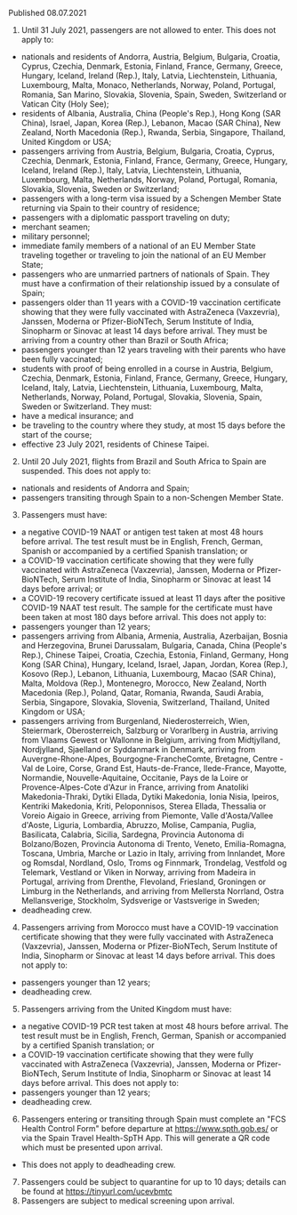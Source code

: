 Published 08.07.2021
1. Until 31 July 2021, passengers are not allowed to enter.
This does not apply to:
- nationals and residents of Andorra, Austria, Belgium, Bulgaria, Croatia, Cyprus, Czechia, Denmark, Estonia, Finland, France, Germany, Greece, Hungary, Iceland, Ireland (Rep.), Italy, Latvia, Liechtenstein, Lithuania, Luxembourg, Malta, Monaco, Netherlands, Norway, Poland, Portugal, Romania, San Marino, Slovakia, Slovenia, Spain, Sweden, Switzerland or Vatican City (Holy See);
- residents of Albania, Australia, China (People's Rep.), Hong Kong (SAR China), Israel, Japan, Korea (Rep.), Lebanon, Macao (SAR China), New Zealand, North Macedonia (Rep.), Rwanda, Serbia, Singapore, Thailand, United Kingdom or USA;
- passengers arriving from Austria, Belgium, Bulgaria, Croatia, Cyprus, Czechia, Denmark, Estonia, Finland, France, Germany, Greece, Hungary, Iceland, Ireland (Rep.), Italy, Latvia, Liechtenstein, Lithuania, Luxembourg, Malta, Netherlands, Norway, Poland, Portugal, Romania, Slovakia, Slovenia, Sweden or Switzerland;
- passengers with a long-term visa issued by a Schengen Member State returning via Spain to their country of residence;
- passengers with a diplomatic passport traveling on duty;
- merchant seamen;
- military personnel;
- immediate family members of a national of an EU Member State traveling together or traveling to join the national of an EU Member State;
- passengers who are unmarried partners of nationals of Spain. They must have a confirmation of their relationship issued by a consulate of Spain;
- passengers older than 11 years with a COVID-19 vaccination certificate showing that they were fully vaccinated with AstraZeneca (Vaxzevria), Janssen, Moderna or Pfizer-BioNTech, Serum Institute of India, Sinopharm or Sinovac at least 14 days before arrival. They must be arriving from a country other than Brazil or South Africa;
- passengers younger than 12 years traveling with their parents who have been fully vaccinated;
- students with proof of being enrolled in a course in Austria, Belgium, Czechia, Denmark, Estonia, Finland, France, Germany, Greece, Hungary, Iceland, Italy, Latvia, Liechtenstein, Lithuania, Luxembourg, Malta, Netherlands, Norway, Poland, Portugal, Slovakia, Slovenia, Spain, Sweden or Switzerland. They must:
- have a medical insurance; and
- be traveling to the country where they study, at most 15 days before the start of the course;
- effective 23 July 2021, residents of Chinese Taipei.
2. Until 20 July 2021, flights from Brazil and South Africa to Spain are suspended.
This does not apply to:
- nationals and residents of Andorra and Spain;
- passengers transiting through Spain to a non-Schengen Member State.
3. Passengers must have:
- a negative COVID-19 NAAT or antigen test taken at most 48 hours before arrival. The test result must be in English, French, German, Spanish or accompanied by a certified Spanish translation; or
- a COVID-19 vaccination certificate showing that they were fully vaccinated with AstraZeneca (Vaxzevria), Janssen, Moderna or Pfizer-BioNTech, Serum Institute of India, Sinopharm or Sinovac at least 14 days before arrival; or
- a COVID-19 recovery certificate issued at least 11 days after the positive COVID-19 NAAT test result. The sample for the certificate must have been taken at most 180 days before arrival.
This does not apply to:
- passengers younger than 12 years;
- passengers arriving from Albania, Armenia, Australia, Azerbaijan, Bosnia and Herzegovina, Brunei Darussalam, Bulgaria, Canada, China (People's Rep.), Chinese Taipei, Croatia, Czechia, Estonia, Finland, Germany, Hong Kong (SAR China), Hungary, Iceland, Israel, Japan, Jordan, Korea (Rep.), Kosovo (Rep.), Lebanon, Lithuania, Luxembourg, Macao (SAR China), Malta, Moldova (Rep.), Montenegro, Morocco, New Zealand, North Macedonia (Rep.), Poland, Qatar, Romania, Rwanda, Saudi Arabia, Serbia, Singapore, Slovakia, Slovenia, Switzerland, Thailand, United Kingdom or USA;
- passengers arriving from Burgenland, Niederosterreich, Wien, Steiermark, Oberosterreich, Salzburg or Vorarlberg in Austria, arriving from Vlaams Gewest or Wallonne in Belgium, arriving from Midtjylland, Nordjylland, Sjaelland or Syddanmark in Denmark, arriving from Auvergne-Rhone-Alpes, Bourgogne-FrancheComte, Bretagne, Centre - Val de Loire, Corse, Grand Est, Hauts-de-France, Ilede-France, Mayotte, Normandie, Nouvelle-Aquitaine, Occitanie, Pays de la Loire or Provence-Alpes-Cote d'Azur in France, arriving from Anatoliki Makedonia-Thraki, Dytiki Ellada, Dytiki Makedonia, Ionia Nisia, Ipeiros, Kentriki Makedonia, Kriti, Peloponnisos, Sterea Ellada, Thessalia or Voreio Aigaio in Greece, arriving from Piemonte, Valle d'Aosta/Vallee d'Aoste, Liguria, Lombardia, Abruzzo, Molise, Campania, Puglia, Basilicata, Calabria, Sicilia, Sardegna, Provincia Autonoma di Bolzano/Bozen, Provincia Autonoma di Trento, Veneto, Emilia-Romagna, Toscana, Umbria, Marche or Lazio in Italy, arriving from Innlandet, More og Romsdal, Nordland, Oslo, Troms og Finnmark, Trondelag, Vestfold og Telemark, Vestland or Viken in Norway, arriving from Madeira in Portugal, arriving from Drenthe, Flevoland, Friesland, Groningen or Limburg in the Netherlands, and arriving from Mellersta Norrland, Ostra Mellansverige, Stockholm, Sydsverige or Vastsverige in Sweden;
- deadheading crew.
4. Passengers arriving from Morocco must have a COVID-19 vaccination certificate showing that they were fully vaccinated with AstraZeneca (Vaxzevria), Janssen, Moderna or Pfizer-BioNTech, Serum Institute of India, Sinopharm or Sinovac at least 14 days before arrival.
This does not apply to:
- passengers younger than 12 years;
- deadheading crew.
5. Passengers arriving from the United Kingdom must have:
- a negative COVID-19 PCR test taken at most 48 hours before arrival. The test result must be in English, French, German, Spanish or accompanied by a certified Spanish translation; or
- a COVID-19 vaccination certificate showing that they were fully vaccinated with AstraZeneca (Vaxzevria), Janssen, Moderna or Pfizer-BioNTech, Serum Institute of India, Sinopharm or Sinovac at least 14 days before arrival.
This does not apply to:
- passengers younger than 12 years;
- deadheading crew.
6. Passengers entering or transiting through Spain must complete an "FCS Health Control Form" before departure at <a href="https://www.spth.gob.es/">https://www.spth.gob.es/</a> or via the Spain Travel Health-SpTH App. This will generate a QR code which must be presented upon arrival.
- This does not apply to deadheading crew.
7. Passengers could be subject to quarantine for up to 10 days; details can be found at <a href="https://tinyurl.com/ucevbmtc">https://tinyurl.com/ucevbmtc</a> 
8. Passengers are subject to medical screening upon arrival.


